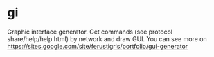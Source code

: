 gi
==

Graphic interface generator. Get commands (see protocol share/help/help.html) by network and draw GUI. 
You can see more on https://sites.google.com/site/ferustigris/portfolio/gui-generator
